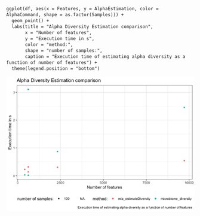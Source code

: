     ggplot(df, aes(x = Features, y = AlphaEstimation, color = AlphaCommand, shape = as.factor(Samples))) +
      geom_point() +
      labs(title = "Alpha Diversity Estimation comparison",
           x = "Number of features",
           y = "Execution time in s",
           color = "method:",
           shape = "number of samples:",
           caption = "Execution time of estimating alpha diversity as a function of number of features") +
      theme(legend.position = "bottom")

![](benchmark_files/figure-markdown_strict/alpha_features-1.png)
